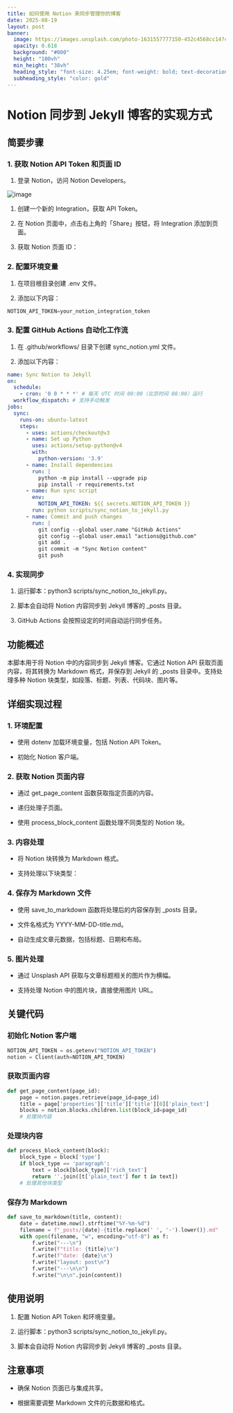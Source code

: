```yaml
---
title: 如何使用 Notion 来同步管理你的博客
date: 2025-08-19
layout: post
banner:
  image: https://images.unsplash.com/photo-1631557777150-452c4568cc14?crop=entropy&cs=tinysrgb&fit=max&fm=jpg&ixid=M3w2OTIwMzJ8MHwxfHJhbmRvbXx8fHx8fHx8fDE3NTU1OTIxMzd8&ixlib=rb-4.1.0&q=80&w=1080
  opacity: 0.618
  background: "#000"
  height: "100vh"
  min_height: "38vh"
  heading_style: "font-size: 4.25em; font-weight: bold; text-decoration: underline"
  subheading_style: "color: gold"
---
```


# Notion 同步到 Jekyll 博客的实现方式

## 简要步骤

### 1. 获取 Notion API Token 和页面 ID

1. 登录 Notion，访问 Notion Developers。

![image](https://prod-files-secure.s3.us-west-2.amazonaws.com/a7a0cc5a-89b9-4cda-8686-1fba0ca52f40/d19c1afe-dea5-4312-9333-786b0ba83054/image.png?X-Amz-Algorithm=AWS4-HMAC-SHA256&X-Amz-Content-Sha256=UNSIGNED-PAYLOAD&X-Amz-Credential=ASIAZI2LB466SYK3P2YQ%2F20250819%2Fus-west-2%2Fs3%2Faws4_request&X-Amz-Date=20250819T082856Z&X-Amz-Expires=3600&X-Amz-Security-Token=IQoJb3JpZ2luX2VjEG4aCXVzLXdlc3QtMiJHMEUCIQDTgxeodJ2EQmWbfhvBVqqwMgdB3Q%2F37qd%2FA00Vciee8AIgOTtkHNES%2F5H3zuWC1Dod6UKTYJA2U1bXK5nvCWc1gHEqiAQIt%2F%2F%2F%2F%2F%2F%2F%2F%2F%2F%2FARAAGgw2Mzc0MjMxODM4MDUiDHZ5ozY2l%2F86BUeGAyrcAyUF5NSsDHo0Jw9xIVLkJibx%2FofihONZNFwZEnbipDJfxSGwamh8Nge3D2mo0Ft9Se2R8xVUPCWgb7tsKdv6dwg9nx6q%2BUhLCaZWHCk7OrJwPaHX9UQHocNsUQlgTm63l9VETpp6omxi8NuOP7pIaHrtVZXcfO66lhiA79CEBxzfUeucEbgm4oS7j1B8kqF84RXuV%2BBdN4TiBRU7dJ%2BS22jlANxU61GSq3RVybd%2FSlwrxCf6GSOexR06GozUKMArZ%2FmhRg2izDwBAc2PdjlTVgjzxb%2FQzUL0GzPVTNk8Y5MT%2BAQHh6KU3yw0pPpT1Cy07mXoddoaEs%2BhnivFHaRcpGf7K%2Fb9ykoe2vQMxhfu8LsVToLdLYYt2Y0dWaYKI11mTfvyTxqpBh4UyS9U3v0Qp0QzzR21uAzYlzGmUovuCIg2xgA%2F9S0ifuzDssKpRqwEcfHi1U5qD9cjofPR3%2Bllhagk3LuYgQPNhTimJyprUYLoGp%2F9GqLOUNXtX%2BW7XOmcgbuYH4RLeVJy%2F37XJt4k2tDQiesEpXZB8ybhofipCcDql7mXeCHpfG%2Favk%2BjEsGByR6vw71lUJoiI%2Bc7JOewX51eejzDskYzwfcarKyZTU0mPdgNf39wy5WabfpaMMqWkMUGOqUBMy9%2BScMdLDWddqZwNavBrm8fWdYdLSHY7yiDm7AYqSbwOHZ9LYixYnEw4Zc66Xi9csPE4%2BzvKEHk4qgLpPT2ShmmN02bLVDUGqyKnXJ9A%2FdncAZGmbfsSbcXnz8oVPa48y91SmADs59tAwoWcbrK6D0voBRirHhWh8P5tspxXruldeajpFYDE5%2B66uRVrBY%2BsBTk51yVbiblgPQ9cXsN95fMKHMs&X-Amz-Signature=cf312b3b1627a4c159bedef5fdc65ab5333ed9441851ef61a75f18c6132fa98b&X-Amz-SignedHeaders=host&x-amz-checksum-mode=ENABLED&x-id=GetObject)

1. 创建一个新的 Integration，获取 API Token。

1. 在 Notion 页面中，点击右上角的「Share」按钮，将 Integration 添加到页面。

1. 获取 Notion 页面 ID：


### 2. 配置环境变量

1. 在项目根目录创建 .env 文件。

1. 添加以下内容：

```javascript
NOTION_API_TOKEN=your_notion_integration_token
```

### 3. 配置 GitHub Actions 自动化工作流

1. 在 .github/workflows/ 目录下创建 sync_notion.yml 文件。

1. 添加以下内容：

```yaml
name: Sync Notion to Jekyll
on:
  schedule:
    - cron: '0 0 * * *' # 每天 UTC 时间 00:00（北京时间 08:00）运行
  workflow_dispatch: # 支持手动触发
jobs:
  sync:
    runs-on: ubuntu-latest
    steps:
      - uses: actions/checkout@v3
      - name: Set up Python
        uses: actions/setup-python@v4
        with:
          python-version: '3.9'
      - name: Install dependencies
        run: |
          python -m pip install --upgrade pip
          pip install -r requirements.txt
      - name: Run sync script
        env:
          NOTION_API_TOKEN: ${{ secrets.NOTION_API_TOKEN }}
        run: python scripts/sync_notion_to_jekyll.py
      - name: Commit and push changes
        run: |
          git config --global user.name "GitHub Actions"
          git config --global user.email "actions@github.com"
          git add .
          git commit -m "Sync Notion content"
          git push
```

### 4. 实现同步

1. 运行脚本：python3 scripts/sync_notion_to_jekyll.py。

1. 脚本会自动将 Notion 内容同步到 Jekyll 博客的 _posts 目录。

1. GitHub Actions 会按照设定的时间自动运行同步任务。

## 功能概述

本脚本用于将 Notion 中的内容同步到 Jekyll 博客。它通过 Notion API 获取页面内容，将其转换为 Markdown 格式，并保存到 Jekyll 的 _posts 目录中。支持处理多种 Notion 块类型，如段落、标题、列表、代码块、图片等。

## 详细实现过程

### 1. 环境配置

- 使用 dotenv 加载环境变量，包括 Notion API Token。

- 初始化 Notion 客户端。

### 2. 获取 Notion 页面内容

- 通过 get_page_content 函数获取指定页面的内容。

- 递归处理子页面。

- 使用 process_block_content 函数处理不同类型的 Notion 块。

### 3. 内容处理

- 将 Notion 块转换为 Markdown 格式。

- 支持处理以下块类型：


### 4. 保存为 Markdown 文件

- 使用 save_to_markdown 函数将处理后的内容保存到 _posts 目录。

- 文件名格式为 YYYY-MM-DD-title.md。

- 自动生成文章元数据，包括标题、日期和布局。

### 5. 图片处理

- 通过 Unsplash API 获取与文章标题相关的图片作为横幅。

- 支持处理 Notion 中的图片块，直接使用图片 URL。

## 关键代码

### 初始化 Notion 客户端

```python
NOTION_API_TOKEN = os.getenv("NOTION_API_TOKEN")
notion = Client(auth=NOTION_API_TOKEN)
```

### 获取页面内容

```python
def get_page_content(page_id):
    page = notion.pages.retrieve(page_id=page_id)
    title = page['properties']['title']['title'][0]['plain_text']
    blocks = notion.blocks.children.list(block_id=page_id)
    # 处理块内容
```

### 处理块内容

```python
def process_block_content(block):
    block_type = block['type']
    if block_type == 'paragraph':
        text = block[block_type]['rich_text']
        return ''.join([t['plain_text'] for t in text])
    # 处理其他块类型
```

### 保存为 Markdown

```python
def save_to_markdown(title, content):
    date = datetime.now().strftime("%Y-%m-%d")
    filename = f"_posts/{date}-{title.replace(' ', '-').lower()}.md"
    with open(filename, "w", encoding="utf-8") as f:
        f.write("---\n")
        f.write(f"title: {title}\n")
        f.write(f"date: {date}\n")
        f.write("layout: post\n")
        f.write("---\n\n")
        f.write("\n\n".join(content))
```

## 使用说明

1. 配置 Notion API Token 和环境变量。

1. 运行脚本：python3 scripts/sync_notion_to_jekyll.py。

1. 脚本会自动将 Notion 内容同步到 Jekyll 博客的 _posts 目录。

## 注意事项

- 确保 Notion 页面已与集成共享。

- 根据需要调整 Markdown 文件的元数据和格式。